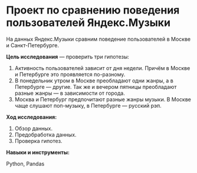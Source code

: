 # Проект по сравнению поведения пользователей Яндекс.Музыки

На данных Яндекс.Музыки сравним поведение пользователей в Москве и Санкт-Петербурге.

**Цель исследования** — проверить три гипотезы:

1. Активность пользователей зависит от дня недели. Причём в Москве и Петербурге это проявляется по-разному.
2. В понедельник утром в Москве преобладают одни жанры, а в Петербурге — другие. Так же и вечером пятницы преобладают разные жанры — в зависимости от города.
3. Москва и Петербург предпочитают разные жанры музыки. В Москве чаще слушают поп-музыку, в Петербурге — русский рэп.

**Ход исследования:**
1. Обзор данных.
2. Предобработка данных.
3. Проверка гипотез.

**Навыки и инструменты:**

Python, Pandas
